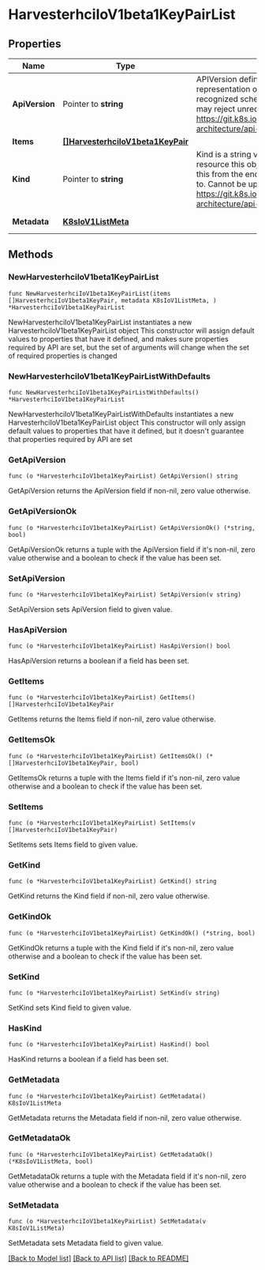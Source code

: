 # HarvesterhciIoV1beta1KeyPairList

## Properties

Name | Type | Description | Notes
------------ | ------------- | ------------- | -------------
**ApiVersion** | Pointer to **string** | APIVersion defines the versioned schema of this representation of an object. Servers should convert recognized schemas to the latest internal value, and may reject unrecognized values. More info: https://git.k8s.io/community/contributors/devel/sig-architecture/api-conventions.md#resources | [optional] 
**Items** | [**[]HarvesterhciIoV1beta1KeyPair**](HarvesterhciIoV1beta1KeyPair.md) |  | 
**Kind** | Pointer to **string** | Kind is a string value representing the REST resource this object represents. Servers may infer this from the endpoint the client submits requests to. Cannot be updated. In CamelCase. More info: https://git.k8s.io/community/contributors/devel/sig-architecture/api-conventions.md#types-kinds | [optional] 
**Metadata** | [**K8sIoV1ListMeta**](K8sIoV1ListMeta.md) |  | [default to {}]

## Methods

### NewHarvesterhciIoV1beta1KeyPairList

`func NewHarvesterhciIoV1beta1KeyPairList(items []HarvesterhciIoV1beta1KeyPair, metadata K8sIoV1ListMeta, ) *HarvesterhciIoV1beta1KeyPairList`

NewHarvesterhciIoV1beta1KeyPairList instantiates a new HarvesterhciIoV1beta1KeyPairList object
This constructor will assign default values to properties that have it defined,
and makes sure properties required by API are set, but the set of arguments
will change when the set of required properties is changed

### NewHarvesterhciIoV1beta1KeyPairListWithDefaults

`func NewHarvesterhciIoV1beta1KeyPairListWithDefaults() *HarvesterhciIoV1beta1KeyPairList`

NewHarvesterhciIoV1beta1KeyPairListWithDefaults instantiates a new HarvesterhciIoV1beta1KeyPairList object
This constructor will only assign default values to properties that have it defined,
but it doesn't guarantee that properties required by API are set

### GetApiVersion

`func (o *HarvesterhciIoV1beta1KeyPairList) GetApiVersion() string`

GetApiVersion returns the ApiVersion field if non-nil, zero value otherwise.

### GetApiVersionOk

`func (o *HarvesterhciIoV1beta1KeyPairList) GetApiVersionOk() (*string, bool)`

GetApiVersionOk returns a tuple with the ApiVersion field if it's non-nil, zero value otherwise
and a boolean to check if the value has been set.

### SetApiVersion

`func (o *HarvesterhciIoV1beta1KeyPairList) SetApiVersion(v string)`

SetApiVersion sets ApiVersion field to given value.

### HasApiVersion

`func (o *HarvesterhciIoV1beta1KeyPairList) HasApiVersion() bool`

HasApiVersion returns a boolean if a field has been set.

### GetItems

`func (o *HarvesterhciIoV1beta1KeyPairList) GetItems() []HarvesterhciIoV1beta1KeyPair`

GetItems returns the Items field if non-nil, zero value otherwise.

### GetItemsOk

`func (o *HarvesterhciIoV1beta1KeyPairList) GetItemsOk() (*[]HarvesterhciIoV1beta1KeyPair, bool)`

GetItemsOk returns a tuple with the Items field if it's non-nil, zero value otherwise
and a boolean to check if the value has been set.

### SetItems

`func (o *HarvesterhciIoV1beta1KeyPairList) SetItems(v []HarvesterhciIoV1beta1KeyPair)`

SetItems sets Items field to given value.


### GetKind

`func (o *HarvesterhciIoV1beta1KeyPairList) GetKind() string`

GetKind returns the Kind field if non-nil, zero value otherwise.

### GetKindOk

`func (o *HarvesterhciIoV1beta1KeyPairList) GetKindOk() (*string, bool)`

GetKindOk returns a tuple with the Kind field if it's non-nil, zero value otherwise
and a boolean to check if the value has been set.

### SetKind

`func (o *HarvesterhciIoV1beta1KeyPairList) SetKind(v string)`

SetKind sets Kind field to given value.

### HasKind

`func (o *HarvesterhciIoV1beta1KeyPairList) HasKind() bool`

HasKind returns a boolean if a field has been set.

### GetMetadata

`func (o *HarvesterhciIoV1beta1KeyPairList) GetMetadata() K8sIoV1ListMeta`

GetMetadata returns the Metadata field if non-nil, zero value otherwise.

### GetMetadataOk

`func (o *HarvesterhciIoV1beta1KeyPairList) GetMetadataOk() (*K8sIoV1ListMeta, bool)`

GetMetadataOk returns a tuple with the Metadata field if it's non-nil, zero value otherwise
and a boolean to check if the value has been set.

### SetMetadata

`func (o *HarvesterhciIoV1beta1KeyPairList) SetMetadata(v K8sIoV1ListMeta)`

SetMetadata sets Metadata field to given value.



[[Back to Model list]](../README.md#documentation-for-models) [[Back to API list]](../README.md#documentation-for-api-endpoints) [[Back to README]](../README.md)


